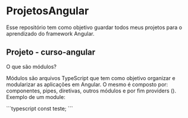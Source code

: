 # ProjetosAngular
Esse repositório tem como objetivo guardar todos meus projetos para o aprendizado do framework Angular.


## Projeto - curso-angular
O que são módulos?</br>
<p>
Módulos são arquivos TypeScript que tem como objetivo organizar e modularizar as aplicações em Angular.
O mesmo é composto por: componentes, pipes, diretivas, outros módulos e por fim providers ().</br>
Exemplo de um module:
</p>
```typescript
    const teste;
```